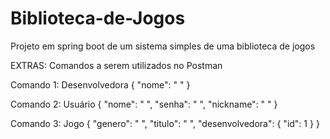 # Biblioteca-de-Jogos
Projeto em spring boot de um sistema simples de uma biblioteca de jogos


EXTRAS: Comandos a serem utilizados no Postman

Comando 1: Desenvolvedora
{
    "nome": " "
}


Comando 2: Usuário
{
    "nome": " ",
    "senha": " ",
    "nickname": " "
}


Comando 3: Jogo
{
    "genero": " ",
    "titulo": " ",
    "desenvolvedora": {
        "id": 1
    }
}
